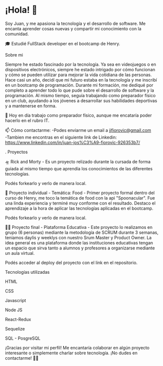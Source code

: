 # **¡Hola!** 👋
Soy Juan, y me apasiona la tecnología y el desarrollo de software. Me encanta aprender cosas nuevas y compartir mi conocimiento con la comunidad.

🎓 Estudié FullStack developer en el bootcamp de Henry.

Sobre mi

Siempre he estado fascinado por la tecnología. Ya sea en videojuegos o en dispositivos electrónicos, siempre he estado intrigado por cómo funcionan y cómo se pueden utilizar para mejorar la vida cotidiana de las personas.
Hace casi un año, decidí que mi futuro estaba en la tecnología y me inscribí en un bootcamp de programación. Durante mi formación, me dediqué por completo a aprender todo lo que pude sobre el desarrollo de software y la programación. Al mismo tiempo, seguía trabajando como preparador físico en un club, ayudando a los jóvenes a desarrollar sus habilidades deportivas y a mantenerse en forma.


💼 Hoy en día trabajo como preparador físico, aunque me encataría poder hacerlo en el rubro IT.

📫 Cómo contactarme:
-Podes enviarme un email a jjfiorovic@gmail.com    
-Tambien me encontras en el siguiente link de Linkedin:
https://www.linkedin.com/in/juan-jos%C3%A9-fiorovic-926353b7/

.
Proyectos

🛸 Rick and Morty -
Es un proyecto relizado durante la cursada de forma guiada al mismo tiempo que aprendía los conocimientos de las diferentes tecnologías.

Podés forkearlo y verlo de manera local.

🍕 Proyecto individual - Temática: Food -
Primer proyecto formal dentro del curso de Henry, me toco la temática de food con la api "Spoonacular".
Fue una linda experiencia y terminé muy conforme con el resultado. Destaco el aprendizaje a la hora de aplicar las tecnologías aplicadas en el bootcamp.

Podés forkearlo y verlo de manera local.

🧑‍🏫 Proyecto final - Plataforma Educativa -
Este proyecto lo realizamos en grupo (6 personas) mediante la metodología de SCRUM durante 3 semanas, teniamos daylis y weeklys con nuestro Srum Master y Product Owner.
La idea general es una plataforma donde las instituciones educativas tengan un espacio que sirva tanto a alumnos y profesores a organizarse mediante un aula virtual.

Podés acceder al deploy del proyecto con el link en el repositorio.


Tecnologías utilizadas

HTML

CSS

Javascript

Node JS

React-Redux

Sequelize

SQL - PosgreSQL


¡Gracias por visitar mi perfil! Me encantaría colaborar en algún proyecto interesante o simplemente charlar sobre tecnología. ¡No dudes en contactarme! 👋👋
